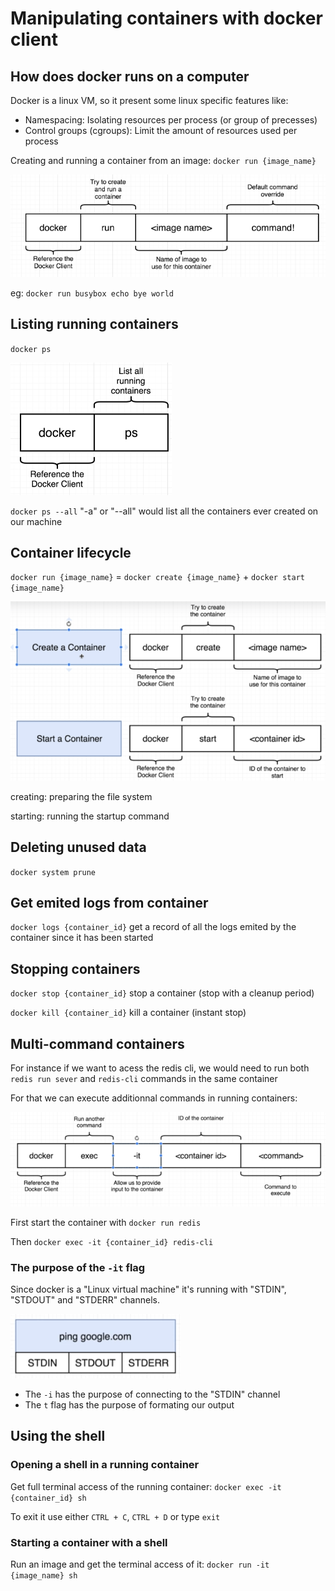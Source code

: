 # Manipulating containers with docker client

## How does docker runs on a computer

Docker is a linux VM, so it present some linux specific features like:
- Namespacing: Isolating resources per process (or group of precesses)
- Control groups (cgroups): Limit the amount of resources used per process

Creating and running a container from an image: `docker run {image_name}`

![Docker run](img/2_1.png)

eg: `docker run busybox echo bye world`

## Listing running containers

`docker ps`

![Docker ps](img/2_2.png)

`docker ps --all` "-a" or "--all" would list all the containers ever created on our machine

## Container lifecycle

`docker run {image_name}` = `docker create {image_name}` + `docker start {image_name}` 

![Docker create & start](img/2_3.png)

creating: preparing the file system

starting: running the startup command

## Deleting unused data

`docker system prune`

## Get emited logs from container

`docker logs {container_id}` get a record of all the logs emited by the container since it has been started

## Stopping containers

`docker stop {container_id}` stop a container (stop with a cleanup period)

`docker kill {container_id}` kill a container (instant stop)

## Multi-command containers

For instance if we want to acess the redis cli, we would need to run both `redis run sever` and `redis-cli` commands in the same container

For that we can execute additionnal commands in running containers:

![Docker exec](img/2_4.png)

First start the container with `docker run redis`

Then `docker exec -it {container_id} redis-cli`

### The purpose of the `-it` flag

Since docker is a "Linux virtual machine" it's running with "STDIN", "STDOUT" and "STDERR" channels. 

![Container channels](img/2_5.png)

- The `-i` has the purpose of connecting to the "STDIN" channel 
- The `t` flag has the purpose of formating our output

## Using the shell

### Opening a shell in a running container

Get full terminal access of the running container: `docker exec -it {container_id} sh`

To exit it use either `CTRL + C`, `CTRL + D` or type `exit`

### Starting a container with a shell

Run an image and get the terminal access of it: `docker run -it {image_name} sh`
